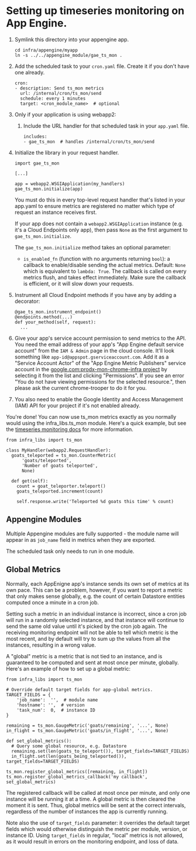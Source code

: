 # Setting up timeseries monitoring on App Engine.

1.  Symlink this directory into your appengine app.

        cd infra/appengine/myapp
        ln -s ../../appengine_module/gae_ts_mon .

1.  Add the scheduled task to your `cron.yaml` file.  Create it if you don't
    have one already.

        cron:
        - description: Send ts_mon metrics
          url: /internal/cron/ts_mon/send
          schedule: every 1 minutes
          target: <cron_module_name>  # optional

1.  Only if your application is using webapp2:

    1.  Include the URL handler for that scheduled task in your `app.yaml` file.

            includes:
            - gae_ts_mon  # handles /internal/cron/ts_mon/send

1.  Initialize the library in your request handler.

        import gae_ts_mon

        [...]

        app = webapp2.WSGIApplication(my_handlers)
        gae_ts_mon.initialize(app)

    You must do this in every top-level request handler that's listed in your
    app.yaml to ensure metrics are registered no matter which type of request
    an instance receives first.

    If your app does not contain a `webapp2.WSGIApplication` instance
    (e.g. it's a Cloud Endpoints only app), then pass `None` as the
    first argument to `gae_ts_mon.initialize`.

    The `gae_ts_mon.initialize` method takes an optional parameter:
     - `is_enabled_fn` (function with no arguments returning `bool`):
       a callback to enable/disable sending the actual metrics. Default: `None`
       which is equivalent to `lambda: True`. The callback is called on every
       metrics flush, and takes effect immediately. Make sure the callback is
       efficient, or it will slow down your requests.

1.  Instrument all Cloud Endpoint methods if you have any by adding a decorator:

        @gae_ts_mon.instrument_endpoint()
        @endpoints.method(...)
        def your_method(self, request):
          ...

1.  Give your app's service account permission to send metrics to the API.
    You need the email address of your app's "App Engine default service
    account" from the `IAM & Admin` page in the cloud console.  It'll look
    something like `app-id@appspot.gserviceaccount.com`.
    Add it as a "Service Account Actor" of the "App Engine Metric Publishers"
    service account in the
    [google.com:prodx-mon-chrome-infra project](https://console.developers.google.com/iam-admin/serviceaccounts/project?project=google.com:prodx-mon-chrome-infra&organizationId=433637338589)
    by selecting it from the list and clicking "Permissions".
    If you see an error "You do not have viewing permissions for the selected
    resource.", then please ask the current chrome-trooper to do it for you.

1.  You also need to enable the Google Identity and Access Management (IAM) API
    for your project if it's not enabled already.

You're done!  You can now use ts_mon metrics exactly as you normally would using
the infra_libs.ts_mon module. Here's a quick example, but see the
[timeseries monitoring docs](https://chrome-internal.googlesource.com/infra/infra_internal/+/master/doc/ts_mon.md)
for more information.

    from infra_libs import ts_mon

    class MyHandler(webapp2.RequestHandler):
      goats_teleported = ts_mon.CounterMetric(
          'goats/teleported',
          'Number of goats teleported',
          None)

      def get(self):
        count = goat_teleporter.teleport()
        goats_teleported.increment(count)

        self.response.write('Teleported %d goats this time' % count)


## Appengine Modules

Multiple Appengine modules are fully supported - the module name will appear in
as `job_name` field in metrics when they are exported.

The scheduled task only needs to run in one module.

## Global Metrics

Normally, each AppEnigne app's instance sends its own set of metrics
at its own pace.  This can be a problem, however, if you want to
report a metric that only makes sense globally, e.g. the count of
certain Datastore entities computed once a minute in a cron job.

Setting such a metric in an individual instance is incorrect, since a
cron job will run in a randomly selected instance, and that instance
will continue to send the same old value until it's picked by the cron
job again. The receiving monitoring endpoint will not be able to tell
which metric is the most recent, and by default will try to sum up the
values from all the instances, resulting in a wrong value.

A "global" metric is a metric that is not tied to an instance, and is
guaranteed to be computed and sent at most once per minute,
globally. Here's an example of how to set up a global metric:

    from infra_libs import ts_mon

    # Override default target fields for app-global metrics.
    TARGET_FIELDS = {
        'job_name':  '',  # module name
        'hostname': '',  # version
        'task_num':  0,  # instance ID
    }

    remaining = ts_mon.GaugeMetric('goats/remaining', '...', None)
    in_flight = ts_mon.GaugeMetric('goats/in_flight', '...', None)

    def set_global_metrics():
      # Query some global resource, e.g. Datastore
      remaining.set(len(goats_to_teleport()), target_fields=TARGET_FIELDS)
      in_flight.set(len(goats_being_teleported()), target_fields=TARGET_FIELDS)

    ts_mon.register_global_metrics([remaining, in_flight])
    ts_mon.register_global_metrics_callback('my callback', set_global_metrics)

The registered callback will be called at most once per minute, and
only one instance will be running it at a time. A global metric is
then cleared the moment it is sent.  Thus, global metrics will be sent
at the correct intervals, regardless of the number of instances the
app is currently running.

Note also the use of `target_fields` parameter: it overrides the
default target fields which would otherwise distinguish the metric per
module, version, or instance ID. Using `target_fields` in regular,
"local" metrics is not allowed, as it would result in errors on the
monitoring endpoint, and loss of data.
